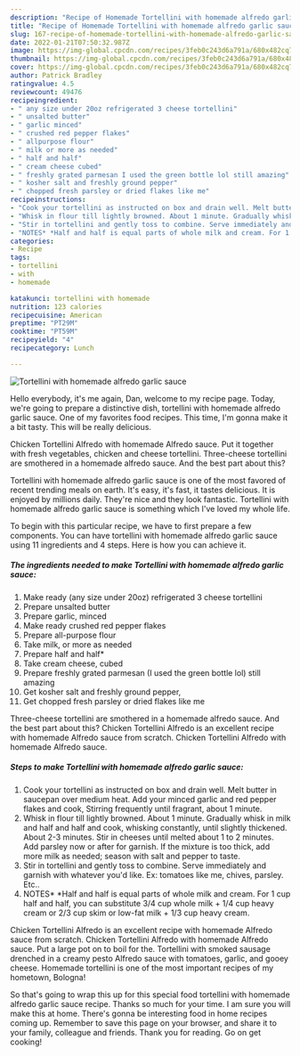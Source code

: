 ```yaml
---
description: "Recipe of Homemade Tortellini with homemade alfredo garlic sauce"
title: "Recipe of Homemade Tortellini with homemade alfredo garlic sauce"
slug: 167-recipe-of-homemade-tortellini-with-homemade-alfredo-garlic-sauce
date: 2022-01-21T07:50:32.987Z
image: https://img-global.cpcdn.com/recipes/3feb0c243d6a791a/680x482cq70/tortellini-with-homemade-alfredo-garlic-sauce-recipe-main-photo.jpg
thumbnail: https://img-global.cpcdn.com/recipes/3feb0c243d6a791a/680x482cq70/tortellini-with-homemade-alfredo-garlic-sauce-recipe-main-photo.jpg
cover: https://img-global.cpcdn.com/recipes/3feb0c243d6a791a/680x482cq70/tortellini-with-homemade-alfredo-garlic-sauce-recipe-main-photo.jpg
author: Patrick Bradley
ratingvalue: 4.5
reviewcount: 49476
recipeingredient:
- " any size under 20oz refrigerated 3 cheese tortellini"
- " unsalted butter"
- " garlic minced"
- " crushed red pepper flakes"
- " allpurpose flour"
- " milk or more as needed"
- " half and half"
- " cream cheese cubed"
- " freshly grated parmesan I used the green bottle lol still amazing"
- " kosher salt and freshly ground pepper"
- " chopped fresh parsley or dried flakes like me"
recipeinstructions:
- "Cook your tortellini as instructed on box and drain well. Melt butter in saucepan over medium heat. Add your minced garlic and red pepper flakes and cook, Stirring frequently until fragrant, about 1 minute."
- "Whisk in flour till lightly browned. About 1 minute. Gradually whisk in milk and half and half and cook, whisking constantly, until slightly thickened. About 2-3 minutes. Stir in cheeses until melted about 1 to 2 minutes. Add parsley now or after for garnish. If the mixture is too thick, add more milk as needed; season with salt and pepper to taste."
- "Stir in tortellini and gently toss to combine. Serve immediately and garnish with whatever you&#39;d like. Ex: tomatoes like me, chives, parsley. Etc.."
- "NOTES* *Half and half is equal parts of whole milk and cream. For 1 cup half and half, you can substitute 3/4 cup whole milk + 1/4 cup heavy cream or 2/3 cup skim or low-fat milk + 1/3 cup heavy cream."
categories:
- Recipe
tags:
- tortellini
- with
- homemade

katakunci: tortellini with homemade 
nutrition: 123 calories
recipecuisine: American
preptime: "PT29M"
cooktime: "PT59M"
recipeyield: "4"
recipecategory: Lunch

---
```



![Tortellini with homemade alfredo garlic sauce](https://img-global.cpcdn.com/recipes/3feb0c243d6a791a/680x482cq70/tortellini-with-homemade-alfredo-garlic-sauce-recipe-main-photo.jpg)

Hello everybody, it's me again, Dan, welcome to my recipe page. Today, we're going to prepare a distinctive dish, tortellini with homemade alfredo garlic sauce. One of my favorites food recipes. This time, I'm gonna make it a bit tasty. This will be really delicious.

Chicken Tortellini Alfredo with homemade Alfredo sauce. Put it together with fresh vegetables, chicken and cheese tortellini. Three-cheese tortellini are smothered in a homemade alfredo sauce. And the best part about this?

Tortellini with homemade alfredo garlic sauce is one of the most favored of recent trending meals on earth. It's easy, it's fast, it tastes delicious. It is enjoyed by millions daily. They're nice and they look fantastic. Tortellini with homemade alfredo garlic sauce is something which I've loved my whole life.


To begin with this particular recipe, we have to first prepare a few components. You can have tortellini with homemade alfredo garlic sauce using 11 ingredients and 4 steps. Here is how you can achieve it.

<!--inarticleads1-->

##### The ingredients needed to make Tortellini with homemade alfredo garlic sauce:

1. Make ready  (any size under 20oz) refrigerated 3 cheese tortellini
1. Prepare  unsalted butter
1. Prepare  garlic, minced
1. Make ready  crushed red pepper flakes
1. Prepare  all-purpose flour
1. Take  milk, or more as needed
1. Prepare  half and half*
1. Take  cream cheese, cubed
1. Prepare  freshly grated parmesan (I used the green bottle lol) still amazing
1. Get  kosher salt and freshly ground pepper,
1. Get  chopped fresh parsley or dried flakes like me


Three-cheese tortellini are smothered in a homemade alfredo sauce. And the best part about this? Chicken Tortellini Alfredo is an excellent recipe with homemade Alfredo sauce from scratch. Chicken Tortellini Alfredo with homemade Alfredo sauce. 

<!--inarticleads2-->

##### Steps to make Tortellini with homemade alfredo garlic sauce:

1. Cook your tortellini as instructed on box and drain well. Melt butter in saucepan over medium heat. Add your minced garlic and red pepper flakes and cook, Stirring frequently until fragrant, about 1 minute.
1. Whisk in flour till lightly browned. About 1 minute. Gradually whisk in milk and half and half and cook, whisking constantly, until slightly thickened. About 2-3 minutes. Stir in cheeses until melted about 1 to 2 minutes. Add parsley now or after for garnish. If the mixture is too thick, add more milk as needed; season with salt and pepper to taste.
1. Stir in tortellini and gently toss to combine. Serve immediately and garnish with whatever you&#39;d like. Ex: tomatoes like me, chives, parsley. Etc..
1. NOTES* *Half and half is equal parts of whole milk and cream. For 1 cup half and half, you can substitute 3/4 cup whole milk + 1/4 cup heavy cream or 2/3 cup skim or low-fat milk + 1/3 cup heavy cream.


Chicken Tortellini Alfredo is an excellent recipe with homemade Alfredo sauce from scratch. Chicken Tortellini Alfredo with homemade Alfredo sauce. Put a large pot on to boil for the. Tortellini with smoked sausage drenched in a creamy pesto Alfredo sauce with tomatoes, garlic, and gooey cheese. Homemade tortellini is one of the most important recipes of my hometown, Bologna! 

So that's going to wrap this up for this special food tortellini with homemade alfredo garlic sauce recipe. Thanks so much for your time. I am sure you will make this at home. There's gonna be interesting food in home recipes coming up. Remember to save this page on your browser, and share it to your family, colleague and friends. Thank you for reading. Go on get cooking!
